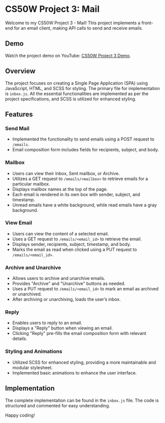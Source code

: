# CS50W Project 3: Mail

Welcome to my CS50W Project 3 - Mail! This project implements a front-end for an email client, making API calls to send and receive emails.

## Demo

Watch the project demo on YouTube: [CS50W Project 3 Demo](https://youtu.be/AIDLfAxs1s8).

## Overview

The project focuses on creating a Single Page Application (SPA) using JavaScript, HTML, and SCSS for styling. The primary file for implementation is `inbox.js`. All the essential functionalities are implemented as per the project specifications, and SCSS is utilized for enhanced styling.

## Features

### Send Mail

- Implemented the functionality to send emails using a POST request to `/emails`.
- Email composition form includes fields for recipients, subject, and body.

### Mailbox

- Users can view their Inbox, Sent mailbox, or Archive.
- Utilizes a GET request to `/emails/<mailbox>` to retrieve emails for a particular mailbox.
- Displays mailbox names at the top of the page.
- Each email is rendered in its own box with sender, subject, and timestamp.
- Unread emails have a white background, while read emails have a gray background.

### View Email

- Users can view the content of a selected email.
- Uses a GET request to `/emails/<email_id>` to retrieve the email.
- Displays sender, recipients, subject, timestamp, and body.
- Marks the email as read when clicked using a PUT request to `/emails/<email_id>`.

### Archive and Unarchive

- Allows users to archive and unarchive emails.
- Provides "Archive" and "Unarchive" buttons as needed.
- Uses a PUT request to `/emails/<email_id>` to mark an email as archived or unarchived.
- After archiving or unarchiving, loads the user’s inbox.

### Reply

- Enables users to reply to an email.
- Displays a "Reply" button when viewing an email.
- Clicking "Reply" pre-fills the email composition form with relevant details.

### Styling and Animations

- Utilized SCSS for enhanced styling, providing a more maintainable and modular stylesheet.
- Implemented basic animations to enhance the user interface.

## Implementation

The complete implementation can be found in the `inbox.js` file. The code is structured and commented for easy understanding.

Happy coding!
